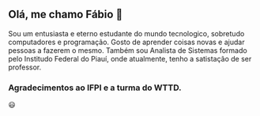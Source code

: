## Olá, me chamo Fábio 👋

Sou um entusiasta e eterno estudante do mundo tecnologico, sobretudo computadores e programação.
Gosto de aprender coisas novas e ajudar pessoas a fazerem o mesmo.
Também sou Analista de Sistemas formado pelo Institudo Federal do Piauí, onde atualmente, tenho a satistação de ser professor.

### Agradecimentos ao IFPI e a turma do WTTD.

😃
